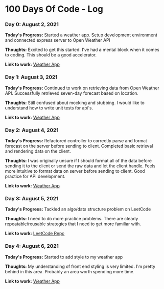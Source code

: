 # 100 Days Of Code - Log

### Day 0: August 2, 2021

**Today's Progress:** Started a weather app. Setup development environment and connected express server to Open Weather API

**Thoughts:** Excited to get this started. I've had a mental block when it comes to coding. This should be a good accelerator.

**Link to work:** [Weather App](https://github.com/maxmilpro/weather-app)

### Day 1: August 3, 2021

**Today's Progress:** Continued to work on retrieving data from Open Weather API. Successfully retrieved seven-day forecast based on location.

**Thoughts:** Still confused about mocking and stubbing. I would like to understand how to write unit tests for api's.

**Link to work:** [Weather App](https://github.com/maxmilpro/weather-app)

### Day 2: August 4, 2021

**Today's Progress:** Refactored controller to correctly parse and format forecast on the server before sending to client. Completed basic retrieval and rendering data on the client.

**Thoughts:** I was originally unsure if I should format all of the data before sending it to the client or send the raw data and let the client handle. Feels more intuitive to format data on server before sending to client. Good practice for API development.

**Link to work:** [Weather App](https://github.com/maxmilpro/weather-app)

### Day 3: August 5, 2021

**Today's Progress:** Tackled an algo/data structure problem on LeetCode

**Thoughts:** I need to do more practice problems. There are clearly repeatable/reusable strategies that I need to get more familiar with.

**Link to work:** [LeetCode Repo](https://github.com/maxmilpro/leetCode)

### Day 4: August 6, 2021

**Today's Progress:** Started to add style to my weather app

**Thoughts:** My understanding of front end styling is very limited. I'm pretty behind in this area. Probably an area worth spending more time.

**Link to work:** [Weather App](https://github.com/maxmilpro/weather-app)